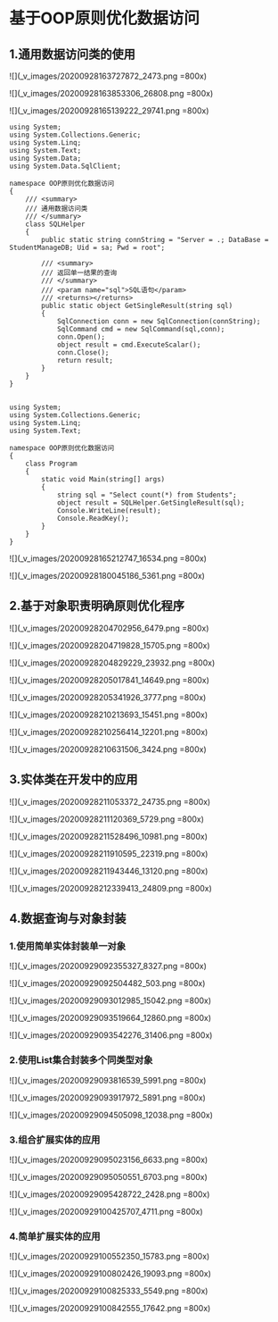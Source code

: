 # 基于OOP原则优化数据访问

## 1.通用数据访问类的使用

![](_v_images/20200928163727872_2473.png =800x)

![](_v_images/20200928163853306_26808.png =800x)

![](_v_images/20200928165139222_29741.png =800x)

```CSharp
using System;
using System.Collections.Generic;
using System.Linq;
using System.Text;
using System.Data;
using System.Data.SqlClient;

namespace OOP原则优化数据访问
{
    /// <summary>
    /// 通用数据访问类
    /// </summary>
    class SQLHelper
    {
        public static string connString = "Server = .; DataBase = StudentManageDB; Uid = sa; Pwd = root";

        /// <summary>
        /// 返回单一结果的查询
        /// </summary>
        /// <param name="sql">SQL语句</param>
        /// <returns></returns>
        public static object GetSingleResult(string sql)
        {
            SqlConnection conn = new SqlConnection(connString);
            SqlCommand cmd = new SqlCommand(sql,conn);
            conn.Open();
            object result = cmd.ExecuteScalar();
            conn.Close();
            return result;
        }
    }
}


using System;
using System.Collections.Generic;
using System.Linq;
using System.Text;

namespace OOP原则优化数据访问
{
    class Program
    {
        static void Main(string[] args)
        {
            string sql = "Select count(*) from Students";
            object result = SQLHelper.GetSingleResult(sql);
            Console.WriteLine(result);
            Console.ReadKey();
        }
    }
}

```

![](_v_images/20200928165212747_16534.png =800x)

![](_v_images/20200928180045186_5361.png =800x)

## 2.基于对象职责明确原则优化程序

![](_v_images/20200928204702956_6479.png =800x)

![](_v_images/20200928204719828_15705.png =800x)

![](_v_images/20200928204829229_23932.png =800x)

![](_v_images/20200928205017841_14649.png =800x)

![](_v_images/20200928205341926_3777.png =800x)

![](_v_images/20200928210213693_15451.png =800x)

![](_v_images/20200928210256414_12201.png =800x)

![](_v_images/20200928210631506_3424.png =800x)

## 3.实体类在开发中的应用

![](_v_images/20200928211053372_24735.png =800x)

![](_v_images/20200928211120369_5729.png =800x)

![](_v_images/20200928211528496_10981.png =800x)

![](_v_images/20200928211910595_22319.png =800x)

![](_v_images/20200928211943446_13120.png =800x)

![](_v_images/20200928212339413_24809.png =800x)

## 4.数据查询与对象封装

### 1.使用简单实体封装单一对象

![](_v_images/20200929092355327_8327.png =800x)

![](_v_images/20200929092504482_503.png =800x)

![](_v_images/20200929093012985_15042.png =800x)

![](_v_images/20200929093519664_12860.png =800x)

![](_v_images/20200929093542276_31406.png =800x)

### 2.使用List集合封装多个同类型对象

![](_v_images/20200929093816539_5991.png =800x)

![](_v_images/20200929093917972_5891.png =800x)

![](_v_images/20200929094505098_12038.png =800x)

### 3.组合扩展实体的应用

![](_v_images/20200929095023156_6633.png =800x)

![](_v_images/20200929095050551_6703.png =800x)

![](_v_images/20200929095428722_2428.png =800x)

![](_v_images/20200929100425707_4711.png =800x)

### 4.简单扩展实体的应用

![](_v_images/20200929100552350_15783.png =800x)

![](_v_images/20200929100802426_19093.png =800x)

![](_v_images/20200929100825333_5549.png =800x)

![](_v_images/20200929100842555_17642.png =800x)

